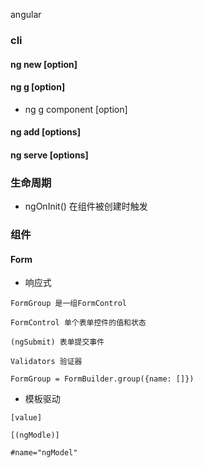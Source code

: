 angular

### cli

#### ng new <name> [option]
  
#### ng g <schematic> [option]
  
* ng g component <name> [option]
  
#### ng add <collection> [options]
 
#### ng serve <project> [options]
  
### 生命周期

* ngOnInit() 在组件被创建时触发

### 组件

#### Form

* 响应式

`FormGroup 是一组FormControl`

`FormControl 单个表单控件的值和状态`

`(ngSubmit) 表单提交事件`

`Validators 验证器`

`FormGroup = FormBuilder.group({name: []})`

* 模板驱动

`[value]`

`[(ngModle)]`

`#name="ngModel"`



